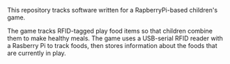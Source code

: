 This repository tracks software written for a RapberryPi-based children's game.

The game tracks RFID-tagged play food items so that children combine them to
make healthy meals. The game uses a USB-serial RFID reader with a Rasberry Pi
to track foods, then stores information about the foods that are currently in play.
